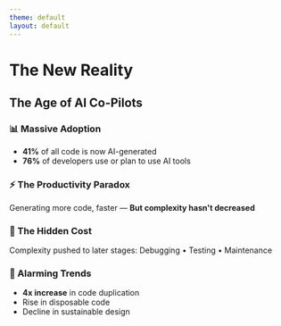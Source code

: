 ```yaml
---
theme: default
layout: default
---
```


# The New Reality
## The Age of AI Co-Pilots

### 📊 Massive Adoption

- **41%** of all code is now AI-generated
- **76%** of developers use or plan to use AI tools

### ⚡ The Productivity Paradox

Generating more code, faster — **But complexity hasn't decreased**

### 💸 The Hidden Cost

Complexity pushed to later stages: Debugging • Testing • Maintenance

### 🚨 Alarming Trends

- **4x increase** in code duplication
- Rise in disposable code  
- Decline in sustainable design
